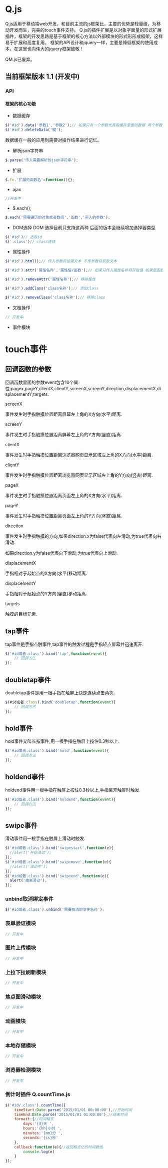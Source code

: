 Q.js
==

Q.js适用于移动端web开发，和目前主流的js框架比，主要的优势是轻量级，为移动开发而生，完美的touch事件支持。
Q.js的插件扩展是以对象字面量的形式扩展插件，框架的开发思路是基于框架的核心方法以外部模块的形式形形成框架，这样易于扩展和高度复用。
框架的API设计和jquery一样，主要是降低框架的使用成本，在这里也向伟大的jquery框架致敬！

QM.js已废弃。

## 当前框架版本 1.1 (开发中)

### API
#### 框架的核心功能

* 数据缓存
```javascript
$('#id').data('参数1','参数2');// 如果只有一个参数代表取缓存里面的数据 两个参数代表设置数据第一个参数为键
$('#id').deleteData('键');
```
数据缓存一般的应用到需要对操作结果进行记忆。

* 解析json字符串
```javascript
$.parse('传入需要解析的json字符串');
```

* 扩展
```javascript
$.fn.'扩展的函数名'=function(){};
```
* ajax
```javascript
//开发中
```

* $.each();
```javascript
$.each('需要遍历的对象或者数组','函数','带入的参数');
```

* DOM选择
DOM 选择目前只支持这两种 后面的版本会继续增加选择器类型
```javascript
$('#id')// 选取id
$('.class')// class选择
```

* 属性操作

```javascript
$('#id').html();// 传入参数将设置文本 不传参数将获取文本

$('#id').attr('属性名称','属性值/函数');// 如果只传入属性名称将获取值 如果是函数 函数执行完毕返回值设置属性值

$('#id').removeAttr('属性名称');// 移除属性

$('#id').addClass('class名称');// 添加class

$('#id').removeClass('class名称');// 移除class
```

* 文档操作
```javascript
// 开发中
```

* 事件模块

# touch事件

## 回调函数的参数
回调函数里面的参数event包含10个属性:pagex,pageY,clientX,clientY,screenX,screenY,direction,displacementX,displacementY,targets.

screenX

事件发生时手指触摸位置距离屏幕左上角的X方向(水平)距离.

screenY

事件发生时手指触摸位置距离屏幕左上角的Y方向(竖直)距离.

clientX

事件发生时手指触摸位置距离浏览器网页显示区域左上角的X方向(水平)距离.

clientY

事件发生时手指触摸位置距离浏览器网页显示区域左上角的Y方向(竖直)距离.

pageX

事件发生时手指触摸位置距离页面左上角的X方向(水平)距离.

pageY

事件发生时手指触摸位置距离页面左上角的Y方向(竖直)距离.

direction

事件发生时手指触摸的方向,如果direction.x为false代表向左滑动,为true代表向右滑动.

如果direction.y为false代表向下滑动,为true代表向上滑动.

displacementX

手指相对于起始点的X方向(水平)移动距离.

displacementY

手指相对于起始点的Y方向(竖直)移动距离.

targets

触摸的目标元素.

## tap事件
tap事件是手指点触事件,tap事件的触发过程是手指轻点屏幕并迅速离开.

```javascript
$('#id或者.class').bind('tap',function(event){
	// 回调方法
});
```

## doubletap事件
doubletap事件是用一根手指在触屏上快速连续点击两次.

```javascript
$(#id或者.class).bind('doubletap',function(event){
	// 回调方法
});
```

## hold事件
hold事件又叫长按事件,用一根手指在触屏上按住0.3秒以上.

```javascript
$('#id或者.class').bind('hold',function(event){
	// 回调方法
});
```

## holdend事件
holdend事件用一根手指在触屏上按住0.3秒以上,手指离开触屏时触发.

```javascript
$('#id或者.class').bind('holdend',function(event){
	// 回调方法
});
```

## swipe事件
滑动事件用一根手指在触屏上滑动时触发.

```javascript
$('#id或者.class').bind('swipestart',function(e){
  //alert('开始滑动');
});
$('#id或者.class').bind('swipemove',function(e){
  //alert('滑动中');
});
$('#id或者.class').bind('swipeend',function(e){
  alert('结束滑动');
});

```
### unbind取消绑定事件

```javascript
$('#id或者.class').unbind('需要取消的事件名称');
```

### 表单验证模块
```javascript
// 开发中
```

### 图片上传模块
```javascript
// 开发中
```

### 上拉下拉刷新模块
```javascript
// 开发中
```

### 焦点图滑动模块
```javascript
// 开发中
```

### 动画模块
```javascript
// 开发中
```

### 本地存储模块
```javascript
// 开发中
```

### 浏览器检测模块
```javascript
// 开发中
```

### 倒计时插件 Q.countTime.js
```javascript
$('#id/.class').countTime({
    timeStart:Date.parse('2015/01/01 00:00:00'),//开始时间
    timeEnd:Date.parse('2015/01/01 01:00:00'),//结束时间
    formatt:{//时间格式
        days:'{d}天 ',
        hours:'{hh}小时 ',
        minutes:'{mm}分 ',
        seconds:'{ss}秒'
    }, 
    callback:function(e){//返回格式化的时间数组
    	console.log(e)
    }
});
```